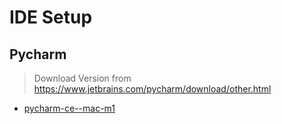 # IDE Setup

## Pycharm

> Download Version from https://www.jetbrains.com/pycharm/download/other.html

- [pycharm-ce--mac-m1](https://download.jetbrains.com/python/pycharm-community-2021.3.3-aarch64.dmg?_gl=1*s40y1*_ga*NTMwMjcwNDY5LjE2NDk1OTIzMzA.*_ga_V0XZL7QHEB*MTY0OTU5MjMyOS4xLjAuMTY0OTU5MjMyOS4w&_ga=2.253129993.1410717873.1649592330-530270469.1649592330)